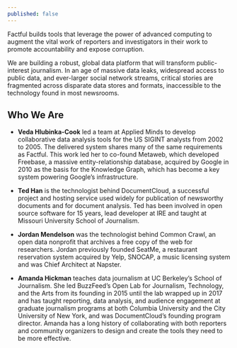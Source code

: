 ```yaml
---
published: false
---
```


Factful builds tools that leverage the power of advanced computing to augment the vital work of reporters and investigators in their work to promote accountability and expose corruption.

We are building a robust, global data platform that will transform public-interest journalism. In an age of massive data leaks, widespread access to public data, and ever-larger social network streams, critical stories are fragmented across disparate data stores and formats, inaccessible to the technology found in most newsrooms.

##  Who We Are
+  **Veda Hlubinka-Cook** led a team at Applied Minds to develop collaborative data analysis tools for the US SIGINT analysts from 2002 to 2005. The delivered system shares many of the same requirements as Factful. This work led her to co-found Metaweb, which developed Freebase, a massive entity-relationship database, acquired by Google in 2010 as the basis for the Knowledge Graph, which has become a key system powering Google’s infrastructure.

+ **Ted Han** is the technologist behind DocumentCloud, a successful project and hosting service used widely for publication of newsworthy documents and for document analysis. Ted has been involved in open source software for 15 years, lead developer at IRE and taught at Missouri University School of Journalism.  

+ **Jordan Mendelson** was the technologist behind Common Crawl, an open data nonprofit that archives a free copy of the web for researchers. Jordan previously founded SeatMe, a restaurant reservation system acquired by Yelp, SNOCAP, a music licensing system and was Chief Architect at Napster.

+ **Amanda Hickman** teaches data journalism at UC Berkeley’s School of Journalism. She led BuzzFeed’s Open Lab for Journalism, Technology, and the Arts from its founding in 2015 until the lab wrapped up in 2017 and has taught reporting, data analysis, and audience engagement at graduate journalism programs at both Columbia University and the City University of New York, and was DocumentCloud’s founding program director. Amanda has a long history of collaborating with both reporters and community organizers to design and create the tools they need to be more effective.

